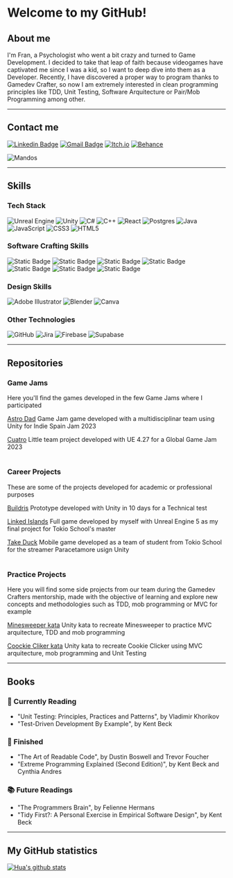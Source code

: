# Welcome to my GitHub!

## About me

I'm Fran, a Psychologist who went a bit crazy and turned to Game Development. I decided to take that leap of faith because videogames have captivated me since I was a kid, so I want to deep dive into them as a Developer. Recently, I have discovered a proper way to program thanks to Gamedev Crafter, so now I am extremely interested in clean programming principles like TDD, Unit Testing, Software Arquitecture or Pair/Mob Programming among other.

---

## Contact me
[![Linkedin Badge](http://img.shields.io/badge/-Fran_Soriano_Ruiz-blue?style=flat-square&logo=Linkedin&logoColor=white&link=https://www.linkedin.com/in/fransorinoruizdeveloperunrealengine/)](https://www.linkedin.com/in/fransorinoruizdeveloperunrealengine/)
[![Gmail Badge](http://img.shields.io/badge/-franbarrabajakh@gmail.com-green?style=flat-square&logo=Gmail&logoColor=white&link=mailto:franbarrabajakh@gmail.com)](mailto:franbarrabajakh@gmail.com)
[![Itch.io](https://img.shields.io/badge/-sokid93-red?style=flat-square&logo=Itch.io&logoColor=white&link=https://sokid93.itch.io/)](https://sokid93.itch.io/)
[![Behance](https://img.shields.io/badge/Fran_Soriano_Ruiz-yellow?style=flat-square&logo=behance&logoColor=white)](https://www.behance.net/fransoriano)

![Mandos](https://user-images.githubusercontent.com/75070773/221901180-a3e32167-e58a-4229-bca5-9dd4e24f3d4b.jpg)

---

## Skills

### Tech Stack

![Unreal Engine](https://img.shields.io/badge/unrealengine-%23313131.svg?style=for-the-badge&logo=unrealengine&logoColor=white) ![Unity](https://img.shields.io/badge/unity-%23000000.svg?style=for-the-badge&logo=unity&logoColor=white) ![C#](https://img.shields.io/badge/c%23-%23239120.svg?style=for-the-badge&logo=csharp&logoColor=white) ![C++](https://img.shields.io/badge/c++-%2300599C.svg?style=for-the-badge&logo=c%2B%2B&logoColor=white) ![React](https://img.shields.io/badge/react-%2320232a.svg?style=for-the-badge&logo=react&logoColor=%2361DAFB) ![Postgres](https://img.shields.io/badge/postgres-%23316192.svg?style=for-the-badge&logo=postgresql&logoColor=white) ![Java](https://img.shields.io/badge/java-%23ED8B00.svg?style=for-the-badge&logo=openjdk&logoColor=white) ![JavaScript](https://img.shields.io/badge/javascript-%23323330.svg?style=for-the-badge&logo=javascript&logoColor=%23F7DF1E) ![CSS3](https://img.shields.io/badge/css3-%231572B6.svg?style=for-the-badge&logo=css3&logoColor=white) ![HTML5](https://img.shields.io/badge/html5-%23E34F26.svg?style=for-the-badge&logo=html5&logoColor=white)

### Software Crafting Skills

![Static Badge](https://img.shields.io/badge/TDD-red?style=for-the-badge) ![Static Badge](https://img.shields.io/badge/Refactoring-darkcyan?style=for-the-badge) ![Static Badge](https://img.shields.io/badge/Pair%2FMob_Programming-yellow?style=for-the-badge) ![Static Badge](https://img.shields.io/badge/Test_Automation-green?style=for-the-badge) ![Static Badge](https://img.shields.io/badge/XP-orange?style=for-the-badge) ![Static Badge](https://img.shields.io/badge/SOLID-blue?style=for-the-badge) ![Static Badge](https://img.shields.io/badge/Software_Arquitecture-purple?style=for-the-badge)

### Design Skills

![Adobe Illustrator](https://img.shields.io/badge/adobe%20illustrator-%23FF9A00.svg?style=for-the-badge&logo=adobe%20illustrator&logoColor=white) ![Blender](https://img.shields.io/badge/blender-%23F5792A.svg?style=for-the-badge&logo=blender&logoColor=white) ![Canva](https://img.shields.io/badge/Canva-%2300C4CC.svg?style=for-the-badge&logo=Canva&logoColor=white) 

### Other Technologies

![GitHub](https://img.shields.io/badge/github-%23121011.svg?style=for-the-badge&logo=github&logoColor=white) ![Jira](https://img.shields.io/badge/jira-%230A0FFF.svg?style=for-the-badge&logo=jira&logoColor=white) ![Firebase](https://img.shields.io/badge/firebase-a08021?style=for-the-badge&logo=firebase&logoColor=ffcd34) ![Supabase](https://img.shields.io/badge/Supabase-3ECF8E?style=for-the-badge&logo=supabase&logoColor=white)

---

## Repositories

### Game Jams

Here you'll find the games developed in the few Game Jams where I participated

[Astro Dad](https://github.com/PrimCarol/IndieSpainJam_23)
Game Jam game developed with a multidisciplinar team using Unity for Indie Spain Jam 2023

[Cuatro](https://github.com/sokid93/TeamNameMissing)
Little team project developed with UE 4.27 for a Global Game Jam 2023

#

### Career Projects

These are some of the projects developed for academic or professional purposes

[Buildris](https://github.com/sokid93/Buildris)
Prototype developed with Unity in 10 days for a Technical test

[Linked Islands](https://github.com/sokid93/LinkedIslands) 
Full game developed by myself with Unreal Engine 5 as my final project for Tokio School's master

[Take Duck](https://github.com/thewazaa/Proyecto_Paracetamor)
Mobile game developed as a team of student from Tokio School for the streamer Paracetamore usign Unity

#

### Practice Projects

Here you will find some side projects from our team during the Gamedev Crafters mentorship, made with the objective of learning and explore new concepts and methodologies such as TDD, mob programming or MVC for example


[Minesweeper kata](https://github.com/GerardGascon/Minesweeper)
Unity kata to recreate Minesweeper to practice MVC arquitecture, TDD and mob programming

[Coockie Cliker kata](https://github.com/ixmas93/Cookie-Clicker)
Unity kata to recreate Cookie Clicker using MVC arquitecture, mob programming and Unit Testing

---

## Books

### 📖 Currently Reading
* "Unit Testing: Principles, Practices and Patterns", by Vladimir Khorikov
* "Test-Driven Development By Example", by Kent Beck

### 📘 Finished
* "The Art of Readable Code", by Dustin Boswell and Trevor Foucher
* "Extreme Programming Explained (Second Edition)", by Kent Beck and Cynthia Andres

### 📚 Future Readings
* "The Programmers Brain", by Felienne Hermans
* "Tidy First?: A Personal Exercise in Empirical Software Design", by Kent Beck

---

## My GitHub statistics
[![Hua's github stats](http://github-readme-stats.vercel.app/api?username=sokid93&show_icons=true&theme=dark)](http://github.com/sokid93/github-readme-stats)
